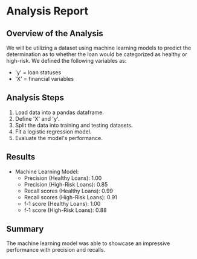 # Analysis Report 

## Overview of the Analysis

We will be utilizing a dataset using machine learning models to predict the determination as to whether the loan would be categorized as healthy or high-risk. We defined the following variables as:
- 'y' = loan statuses 
- 'X' = financial variables 

## Analysis Steps
1. Load data into a pandas dataframe.
2. Define 'X' and 'y'.
3. Split the data into training and testing datasets. 
4. Fit a logistic regression model. 
5. Evaluate the model's performance.  


## Results

* Machine Learning Model:
  * Precision (Healthy Loans): 1.00
  * Precision (High-Risk Loans): 0.85
  * Recall scores (Healthy Loans): 0.99
  * Recall scores (High-Risk Loans): 0.91
  * f-1 score (Healthy Loans): 1.00
  * f-1 score (High-Risk Loans): 0.88

## Summary

The machine learning model was able to showcase an impressive performance with precision and recalls. 
